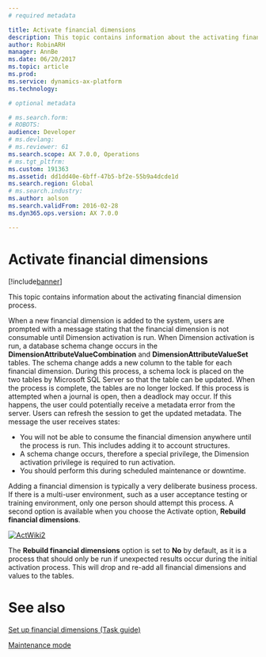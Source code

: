 ```yaml
---
# required metadata

title: Activate financial dimensions
description: This topic contains information about the activating financial dimension process.
author: RobinARH
manager: AnnBe
ms.date: 06/20/2017
ms.topic: article
ms.prod: 
ms.service: dynamics-ax-platform
ms.technology: 

# optional metadata

# ms.search.form: 
# ROBOTS: 
audience: Developer
# ms.devlang: 
# ms.reviewer: 61
ms.search.scope: AX 7.0.0, Operations
# ms.tgt_pltfrm: 
ms.custom: 191363
ms.assetid: dd1dd40e-6bff-47b5-bf2e-55b9a4dcde1d
ms.search.region: Global
# ms.search.industry: 
ms.author: aolson
ms.search.validFrom: 2016-02-28
ms.dyn365.ops.version: AX 7.0.0

---
```


# Activate financial dimensions

[!include[banner](../includes/banner.md)]


This topic contains information about the activating financial dimension process.

When a new financial dimension is added to the system, users are prompted with a message stating that the financial dimension is not consumable until Dimension activation is run. When Dimension activation is run, a database schema change occurs in the **DimensionAttributeValueCombination** and **DimensionAttributeValueSet** tables. The schema change adds a new column to the table for each financial dimension. During this process, a schema lock is placed on the two tables by Microsoft SQL Server so that the table can be updated. When the process is complete, the tables are no longer locked. If this process is attempted when a journal is open, then a deadlock may occur. If this happens, the user could potentially receive a metadata error from the server. Users can refresh the session to get the updated metadata. The message the user receives states:

-   You will not be able to consume the financial dimension anywhere until the process is run. This includes adding it to account structures.
-   A schema change occurs, therefore a special privilege, the Dimension activation privilege is required to run activation.
-   You should perform this during scheduled maintenance or downtime.

Adding a financial dimension is typically a very deliberate business process. If there is a multi-user environment, such as a user acceptance testing or training environment, only one person should attempt this process. A second option is available when you choose the Activate option, **Rebuild financial dimensions**. 

[![ActWiki2](./media/actwiki2.png)](./media/actwiki2.png) 

The **Rebuild financial dimensions** option is set to **No** by default, as it is a process that should only be run if unexpected results occur during the initial activation process. This will drop and re-add all financial dimensions and values to the tables.

# See also

[Set up financial dimensions (Task guide)](http://ax.help.dynamics.com/en/wiki/set-up-financial/)

[Maintenance mode](..\sysadmin\maintenance-mode.md)



